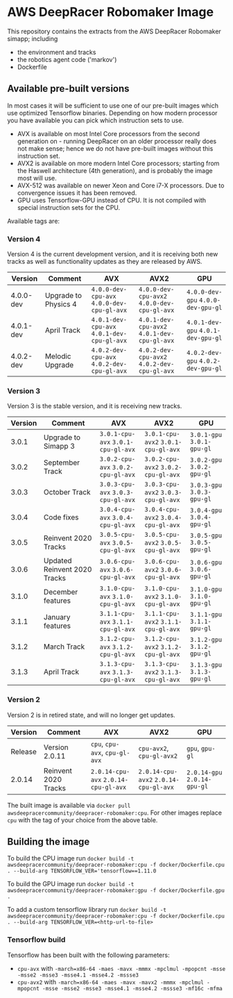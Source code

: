 # AWS DeepRacer Robomaker Image
This repository contains the extracts from the AWS DeepRacer Robomaker simapp; including
* the environment and tracks
* the robotics agent code ('markov')
* Dockerfile

## Available pre-built versions

In most cases it will be sufficient to use one of our pre-built images which use optimized Tensorflow binaries. Depending on how modern processor you have available you can pick which instruction sets to use.
* AVX is available on most Intel Core processors from the second generation on - running DeepRacer on an older processor really does not make sense; hence we do not have pre-built images without this instruction set.
* AVX2 is available on more modern Intel Core processors; starting from the Haswell architecture (4th generation), and is probably the image most will use.
* AVX-512 was available on newer Xeon and Core i7-X processors. Due to convergence issues it has been removed.
* GPU uses Tensorflow-GPU instead of CPU. It is not compiled with special instruction sets for the CPU.

Available tags are:

### Version 4

Version 4 is the current development version, and it is receiving both new tracks as well as functionality updates as they are released by AWS.

| Version  | Comment         | AVX      | AVX2     | GPU      |
| -------- | -------------- | -------- | -------- | -------- | 
| 4.0.0-dev   | Upgrade to Physics 4  |  `4.0.0-dev-cpu-avx` `4.0.0-dev-cpu-gl-avx`  | `4.0.0-dev-cpu-avx2` `4.0.0-dev-cpu-gl-avx` | `4.0.0-dev-gpu` `4.0.0-dev-gpu-gl` |
| 4.0.1-dev   | April Track  |  `4.0.1-dev-cpu-avx` `4.0.1-dev-cpu-gl-avx`  | `4.0.1-dev-cpu-avx2` `4.0.1-dev-cpu-gl-avx` | `4.0.1-dev-gpu` `4.0.1-dev-gpu-gl` |
| 4.0.2-dev   | Melodic Upgrade  |  `4.0.2-dev-cpu-avx` `4.0.2-dev-cpu-gl-avx`  | `4.0.2-dev-cpu-avx2` `4.0.2-dev-cpu-gl-avx` | `4.0.2-dev-gpu` `4.0.2-dev-gpu-gl` |

### Version 3

Version 3 is the stable version, and it is receiving new tracks.

| Version  | Comment         | AVX      | AVX2     | GPU      |
| -------- | -------------- | -------- | -------- | -------- | 
| 3.0.1   | Upgrade to Simapp 3  |  `3.0.1-cpu-avx` `3.0.1-cpu-gl-avx`  | `3.0.1-cpu-avx2` `3.0.1-cpu-gl-avx` | `3.0.1-gpu` `3.0.1-gpu-gl` |
| 3.0.2   | September Track  |  `3.0.2-cpu-avx` `3.0.2-cpu-gl-avx`  | `3.0.2-cpu-avx2` `3.0.2-cpu-gl-avx` | `3.0.2-gpu` `3.0.2-gpu-gl` |
| 3.0.3   | October Track  |  `3.0.3-cpu-avx` `3.0.3-cpu-gl-avx`  | `3.0.3-cpu-avx2` `3.0.3-cpu-gl-avx` | `3.0.3-gpu` `3.0.3-gpu-gl` |
| 3.0.4   | Code fixes  |  `3.0.4-cpu-avx` `3.0.4-cpu-gl-avx`  | `3.0.4-cpu-avx2` `3.0.4-cpu-gl-avx` | `3.0.4-gpu` `3.0.4-gpu-gl` |
| 3.0.5   | Reinvent 2020 Tracks  |  `3.0.5-cpu-avx` `3.0.5-cpu-gl-avx`  | `3.0.5-cpu-avx2` `3.0.5-cpu-gl-avx` | `3.0.5-gpu` `3.0.5-gpu-gl` |
| 3.0.6   | Updated Reinvent 2020 Tracks  |  `3.0.6-cpu-avx` `3.0.6-cpu-gl-avx`  | `3.0.6-cpu-avx2` `3.0.6-cpu-gl-avx` | `3.0.6-gpu` `3.0.6-gpu-gl` |
| 3.1.0   | December features  |  `3.1.0-cpu-avx` `3.1.0-cpu-gl-avx`  | `3.1.0-cpu-avx2` `3.1.0-cpu-gl-avx` | `3.1.0-gpu` `3.1.0-gpu-gl` |
| 3.1.1   | January features  |  `3.1.1-cpu-avx` `3.1.1-cpu-gl-avx`  | `3.1.1-cpu-avx2` `3.1.1-cpu-gl-avx` | `3.1.1-gpu` `3.1.1-gpu-gl` |
| 3.1.2   | March Track  |  `3.1.2-cpu-avx` `3.1.2-cpu-gl-avx`  | `3.1.2-cpu-avx2` `3.1.2-cpu-gl-avx` | `3.1.2-gpu` `3.1.2-gpu-gl` |
| 3.1.3   | April Track  |  `3.1.3-cpu-avx` `3.1.3-cpu-gl-avx`  | `3.1.3-cpu-avx2` `3.1.3-cpu-gl-avx` | `3.1.3-gpu` `3.1.3-gpu-gl` |

### Version 2

Version 2 is in retired state, and will no longer get updates.

| Version  | Comment         | AVX      | AVX2     | GPU      |
| -------- | -------------- | -------- | -------- | -------- | 
| Release  | Version 2.0.11  | `cpu`, `cpu-avx`, `cpu-gl-avx` | `cpu-avx2`, `cpu-gl-avx2`  | `gpu`, `gpu-gl` | 
| 2.0.14   | Reinvent 2020 Tracks   |  `2.0.14-cpu-avx` `2.0.14-cpu-gl-avx`  | `2.0.14-cpu-avx2` `2.0.14-cpu-gl-avx` | `2.0.14-gpu` `2.0.14-gpu-gl` |

The built image is available via `docker pull awsdeepracercommunity/deepracer-robomaker:cpu`. For other images replace `cpu` with the tag of your choice from the above table.

## Building the image

To build the CPU image run `docker build -t awsdeepracercommunity/deepracer-robomaker:cpu -f docker/Dockerfile.cpu . --build-arg TENSORFLOW_VER='tensorflow==1.11.0`

To build the GPU image run `docker build -t awsdeepracercommunity/deepracer-robomaker:gpu -f docker/Dockerfile.gpu . `

To add a custom tensorflow library run `docker build -t awsdeepracercommunity/deepracer-robomaker:cpu -f docker/Dockerfile.cpu . --build-arg TENSORFLOW_VER=<http-url-to-file>`

### Tensorflow build

Tensorflow has been built with the following parameters:
* `cpu-avx` with `-march=x86-64 -maes -mavx -mmmx -mpclmul -mpopcnt -msse -msse2 -msse3 -msse4.1 -msse4.2 -mssse3`
* `cpu-avx2` with `-march=x86-64 -maes -mavx -mavx2 -mmmx -mpclmul -mpopcnt -msse -msse2 -msse3 -msse4.1 -msse4.2 -mssse3 -mf16c -mfma`
